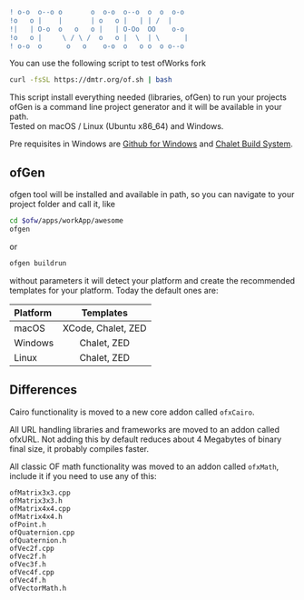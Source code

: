```diff
! o-o  o--o o       o  o-o  o--o  o  o  o-o
!o   o |    |       | o   o |   | | /  |
!|   | O-o  o   o   o |   | O-Oo  OO    o-o
!o   o |     \ / \ /  o   o |  \  | \      |
! o-o  o      o   o    o-o  o   o o  o o--o
```
You can use the following script to test ofWorks fork<br>
```bash
curl -fsSL https://dmtr.org/of.sh | bash
```
This script install everything needed (libraries, ofGen) to run your projects<br>
ofGen is a command line project generator and it will be available in your path.<br>
Tested on macOS / Linux (Ubuntu x86_64) and Windows.<br>

Pre requisites in Windows are <a href="https://git-scm.com/install/windows" target="_blank">Github for Windows</a> and <a href="https://chalet-work.space/download/" target="_blank">Chalet Build System</a>.

## ofGen
ofgen tool will be installed and available in path, so you can navigate to your project folder and call it, like
```sh
cd $ofw/apps/workApp/awesome
ofgen
```
or
```sh
ofgen buildrun
```
without parameters it will detect your platform and create the recommended templates for your platform.
Today the default ones are:

| Platform | Templates |
| :--- | :---: |
| macOS | XCode, Chalet, ZED |
| Windows | Chalet, ZED |
| Linux | Chalet, ZED |


## Differences
Cairo functionality is moved to a new core addon called ```ofxCairo```.

All URL handling libraries and frameworks are moved to an addon called ofxURL. Not adding this by default reduces about 4 Megabytes of binary final size, it probably compiles faster.

All classic OF math functionality was moved to an addon called ```ofxMath```, include it if you need to use any of this:
```
ofMatrix3x3.cpp
ofMatrix3x3.h
ofMatrix4x4.cpp
ofMatrix4x4.h
ofPoint.h
ofQuaternion.cpp
ofQuaternion.h
ofVec2f.cpp
ofVec2f.h
ofVec3f.h
ofVec4f.cpp
ofVec4f.h
ofVectorMath.h
```
